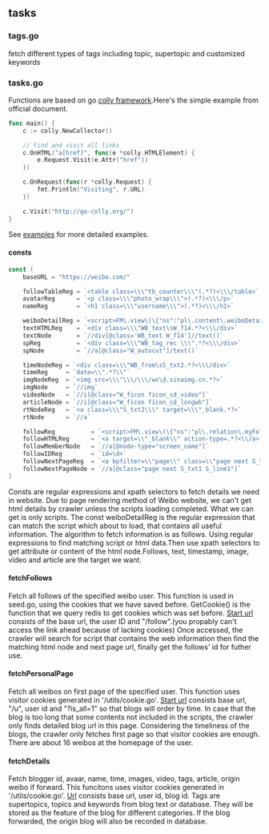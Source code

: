## tasks 

### tags.go 
fetch different types of tags including topic, supertopic and customized keywords

### tasks.go

Functions are based on go [colly framework](https://github.com/gocolly/colly).Here's the simple example from official document.
```go 
func main() {
	c := colly.NewCollector()

	// Find and visit all links
	c.OnHTML("a[href]", func(e *colly.HTMLElement) {
		e.Request.Visit(e.Attr("href"))
	})

	c.OnRequest(func(r *colly.Request) {
		fmt.Println("Visiting", r.URL)
	})

	c.Visit("http://go-colly.org/")
}
```
See [examples](https://github.com/gocolly/colly/tree/master/_examples) for more detailed examples.


#### consts
```go 
const (
	baseURL = "https://weibo.com/"

	followTableReg = `<table class=\\\"tb_counter\\\"(.*?)<\\\/table>`
	avatarReg      = `<p class=\\\"photo_wrap\\\">(.*?)<\\\/p>`
	nameReg        = `<h1 class=\\\"username\\\">(.*?)<\\\/h1>`

	weiboDetailReg = `<script>FM\.view\(\{"ns":"pl\.content\.weiboDetail\.index".*?</script>`
	textHTMLReg    = `<div class=\\\"WB_text\sW_f14.*?<\\\/div>`
	textNode       = `//div[@class='WB_text W_f14']//text()`
	spReg          = `<div class=\\\"WB_tag_rec \\\".*?<\\\/div>`
	spNode         = `//a[@class="W_autocut"]/text()`

	timeNodeReg = `<div class=\\\"WB_from\sS_txt2.*?<\\\/div>`
	timeReg     = `date=\\".*?\\"`
	imgNodeReg  = `<img src=\\\"\\\/\\\/wx\d.sinaimg.cn.*?>`
	imgNode     = `//img`
	videoNode   = `//i[@class="W_ficon ficon_cd_video"]`
	articleNode = `//i[@class="W_ficon ficon_cd_longwb"]`
	rtNodeReg   = `<a class=\\\"S_txt2\\\" target=\\\"_blank.*?>`
	rtNode      = `//a`

	followReg          = `<script>FM\.view\(\{"ns":"pl\.relation\.myFollow\.index".*?</script>`
	followHTMLReg      = `<a target=\\"_blank\\" action-type=.*?<\\/a>`
	followMemberNode   = `//a[@node-type="screen_name"]`
	followIDReg        = `id=\d+`
	followNextPageReg  = `<a bpfilter=\\"page\\" class=\\"page next S_txt1 S_line1\\".*?>`
	followNextPageNode = `//a[@class="page next S_txt1 S_line1"]`
)
```
Consts are regular expressions and xpath selectors to fetch details we need in website.
Due to page rendering method of Weibo website, we can't get html details by crawler unless the scripts loading completed.
What we can get is only scripts.
The const weiboDetailReg is the regular expression that can match the script which about to load, that contains all useful information.
The algorithm to fetch information is as follows. Using regular expressions to find matching script or html data.Then use xpath selectors to get attribute or content of the html node.Follows, text, timestamp, image, video and article are the target we want. 

#### fetchFollows
Fetch all follows of the specified weibo user.
This function is used in seed.go, using the cookies that we have saved before.
GetCookie() is the function that we query redis to get cookies which was set before.
[Start url](https://weibo.com/2028810631/follow) consists of the base url, the user ID and "/follow".(you propably can't access the link ahead because of lacking cookies)
Once accessed, the crawler will search for script that contains the web information then find the matching html node and next page url, finally get the follows' id for futher use.   

#### fetchPersonalPage
Fetch all weibos on first page of the specified user.
This function uses visitor cookies generated in '/utils/cookie.go'.
[Start url](https://weibo.com/u/2028810631?is_all=1) consists base url, "/u", user id and "?is_all=1" so that blogs will order by time.
In case that the blog is too long that some contents not included in the scripts, the crawler only finds detailed blog url in this page.
Considering the timeliness of the blogs, the crawler only fetches first page so that visitor cookies are enough. 
There are about 16 weibos at the homepage of the user.

#### fetchDetails
Fetch blogger id, avaar, name, time, images, video, tags, article, origin weibo if forward.
This funcitons uses visitor cookies generated in '/utils/cookie.go'.
[Url](https://weibo.com/2028810631/JuhgE9y9K) consists base url, user id, blog id.
Tags are supertopics, topics and keywords from blog text or database. They will be stored as the feature of the blog for different categories.
If the blog forwarded, the origin blog will also be recorded in database.



